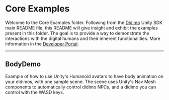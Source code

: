 # Core Examples

Welcome to the Core Examples folder. Following from the [Didimo](https://www.didimo.co/) Unity SDK main README file,
this README will give insight and exhibit the examples present in this folder. The goal is to provide a way to
demonstrate the interactions with the digital humans and their inherent functionalities. More information in
the [Developer Portal](https://developer.didimo.co/docs).

---

## BodyDemo

Example of how to use Unity's Humanoid avatars to have body animation on your didimos, with one sample scene.
The scene uses Unity's Nav Mesh components to automatically control didimo NPCs, and a didimo you can control with the WASD keys.